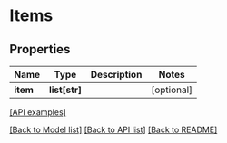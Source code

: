 # Items

## Properties
Name | Type | Description | Notes
------------ | ------------- | ------------- | -------------
**item** | **list[str]** |  | [optional] 

[[API examples]](http://devopshq.github.io/teamcity/teamcity_models/Items.html)

[[Back to Model list]](../README.md#documentation-for-models) [[Back to API list]](../README.md#documentation-for-api-endpoints) [[Back to README]](../README.md)


